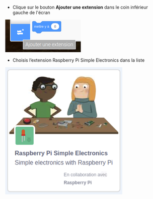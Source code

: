 - Clique sur le bouton **Ajouter une extension** dans le coin inférieur gauche de l'écran

![L'icône d'extension d'ajout (deux blocs séparés avec un signe "ajouter") est surlignée.](images/add-extension.png)

- Choisis l’extension Raspberry Pi Simple Electronics dans la liste

![L'icône de l'extension Raspberry Simple Electronics dans la liste des extensions.](images/gpio-extension.png)

